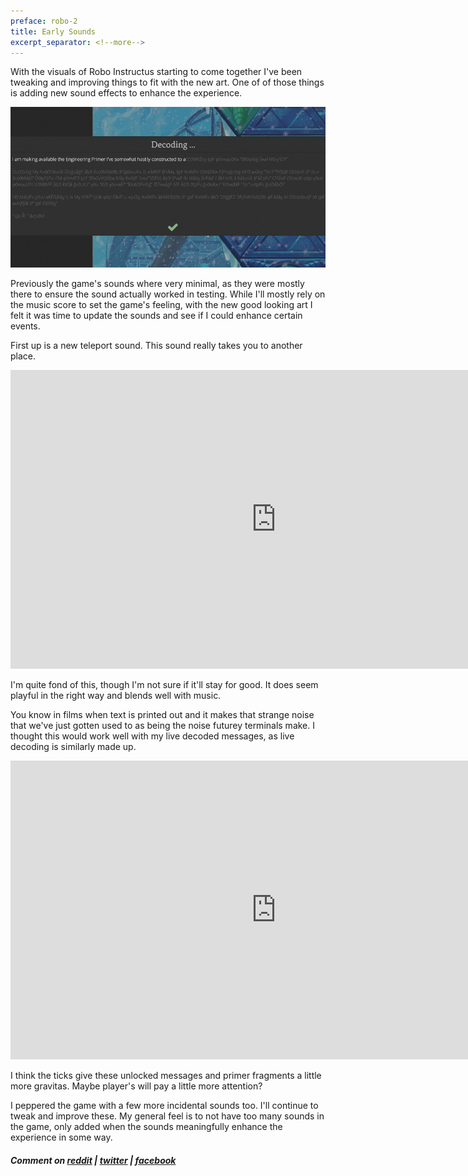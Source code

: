 ```yaml
---
preface: robo-2
title: Early Sounds
excerpt_separator: <!--more-->
---
```

With the visuals of Robo Instructus starting to come together I've been tweaking and improving things to fit with the new art. One of of those things is adding new sound effects to enhance the experience.

![](/assets/2018-12-15/top.jpg)

<!--more-->
Previously the game's sounds where very minimal, as they were mostly there to ensure the sound actually worked in testing. While I'll mostly rely on the music score to set the game's feeling, with the new good looking art I felt it was time to update the sounds and see if I could enhance certain events.

First up is a new teleport sound. This sound really takes you to another place.

<div class="video-wrap">
  <iframe width="850" height="478"
    src="https://www.youtube-nocookie.com/embed/A1ViH0a8v1M"
    frameborder="0"
    allow="accelerometer; autoplay; encrypted-media; gyroscope; picture-in-picture"
    allowfullscreen>
  </iframe>
</div>

I'm quite fond of this, though I'm not sure if it'll stay for good. It does seem playful in the right way and blends well with music.

You know in films when text is printed out and it makes that strange noise that we've just gotten used to as being the noise futurey terminals make. I thought this would work well with my live decoded messages, as live decoding is similarly made up.

<div class="video-wrap">
  <iframe width="850" height="478"
    src="https://www.youtube-nocookie.com/embed/A91dQ9w1irE"
    frameborder="0"
    allow="accelerometer; autoplay; encrypted-media; gyroscope; picture-in-picture"
    allowfullscreen>
  </iframe>
</div>

I think the ticks give these unlocked messages and primer fragments a little more gravitas. Maybe player's will pay a little more attention?

I peppered the game with a few more incidental sounds too. I'll continue to tweak and improve these. My general feel is to not have too many sounds in the game, only added when the sounds meaningfully enhance the experience in some way.

##### Comment on [reddit](https://www.reddit.com/r/devblogs/comments/a6fncv/robo_instructus_early_sounds/) | [twitter](https://twitter.com/bigabgames/status/1073949925493407744) | [facebook](https://www.facebook.com/bigabgames/photos/a.2004151779672199/2206645472756161)
